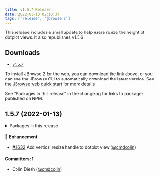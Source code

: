 ```yaml
---
title: v1.5.7 Release
date: 2022-01-13 02:10:37
tags: ['release', 'jbrowse 2']
---
```


This release includes a small update to help users resize the height of dotplot views. It also republishes v1.5.6

## Downloads

- [v1.5.7](https://github.com/GMOD/jbrowse-components/releases/tag/v1.5.7)

To install JBrowse 2 for the web, you can download the link above, or you can
use the JBrowse CLI to automatically download the latest version. See the
[JBrowse web quick start](https://jbrowse.org/jb2/docs/quickstart_web) for more
details.

See "Packages in this release" in the changelog for links to packages published
on NPM.

## 1.5.7 (2022-01-13)

<details><summary>Packages in this release</summary>
<p>

| Package                      | Download |
| ---------------------------- | -------- |
| @jbrowse/plugin-dotplot-view |          |
| @jbrowse/desktop             |          |
| @jbrowse/web                 |          |

</p>
</details>

#### :rocket: Enhancement

- [#2632](https://github.com/GMOD/jbrowse-components/pull/2632) Add vertical resize handle to dotplot view ([@cmdcolin](https://github.com/cmdcolin))

#### Committers: 1

- Colin Diesh ([@cmdcolin](https://github.com/cmdcolin))
